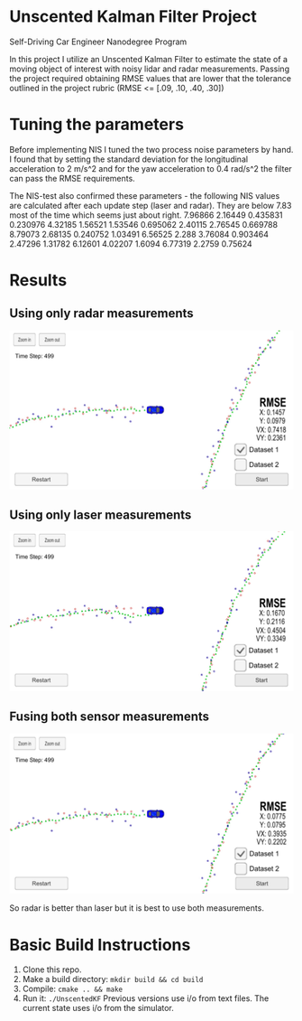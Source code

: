 # Unscented Kalman Filter Project 
Self-Driving Car Engineer Nanodegree Program

In this project I utilize an Unscented Kalman Filter to estimate the state of a moving object of interest with noisy lidar and radar measurements. Passing the project required obtaining RMSE values that are lower that the tolerance outlined in the project rubric (RMSE <= [.09, .10, .40, .30]) 

# Tuning the parameters
Before implementing NIS I tuned the two process noise parameters by hand. I found that by setting the standard deviation for the longitudinal acceleration to 2 m/s^2 and for the yaw acceleration to 0.4 rad/s^2 the filter can pass the RMSE requirements.

The NIS-test also confirmed these parameters - the following NIS values are calculated after each update step (laser and radar). They are below 7.83 most of the time which seems just about right.
 7.96866
 2.16449
 0.435831
 0.230976
 4.32185
 1.56521
 1.53546
 0.695062
 2.40115
 2.76545
 0.669788
 8.79073
 2.68135
 0.240752
 1.03491
 6.56525
 2.288
 3.76084
 0.903464
 2.47296
 1.31782
 6.12601
 4.02207
 1.6094
 6.77319
 2.2759
 0.75624

# Results

## Using only radar measurements
![Radar only](radar_only.jpg)

## Using only laser measurements
![Laser only](laser_only.jpg)

## Fusing both sensor measurements
![Fused](sensor_fusion.jpg)

So radar is better than laser but it is best to use both measurements.

# Basic Build Instructions

1. Clone this repo.
2. Make a build directory: `mkdir build && cd build`
3. Compile: `cmake .. && make`
4. Run it: `./UnscentedKF` Previous versions use i/o from text files.  The current state uses i/o
from the simulator.

